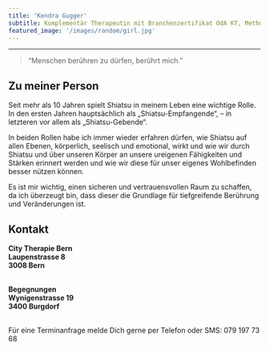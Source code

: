 ```yaml
---
title: 'Kendra Gugger'
subtitle: Komplementär Therapeutin mit Branchenzertifikat OdA KT, Methode Shiatsu
featured_image: '/images/random/girl.jpg'
---
```

---

> “Menschen berühren zu dürfen, berührt mich.”

## Zu meiner Person

Seit mehr als 10 Jahren spielt Shiatsu in meinem Leben eine wichtige Rolle. In den ersten Jahren hauptsächlich als „Shiatsu-Empfangende“, – in letzteren vor allem als „Shiatsu-Gebende“. 

In beiden Rollen habe ich immer wieder erfahren dürfen, wie Shiatsu auf allen Ebenen, körperlich, seelisch und emotional, wirkt und wie wir durch Shiatsu und über unseren Körper an unsere ureigenen Fähigkeiten und Stärken erinnert werden und wie wir diese für unser eigenes Wohlbefinden besser nützen können. 

Es ist mir wichtig, einen sicheren und vertrauensvollen Raum zu schaffen, da ich überzeugt bin, dass dieser die Grundlage für tiefgreifende Berührung und Veränderungen ist.

## Kontakt 

**City Therapie Bern**<br />
**Laupenstrasse 8**<br />
**3008 Bern**<br />
<br />

**Begegnungen**<br />
**Wynigenstrasse 19**<br />
**3400 Burgdorf**<br />
<br />

Für eine Terminanfrage melde Dich gerne per Telefon oder SMS: 079 197 73 68
